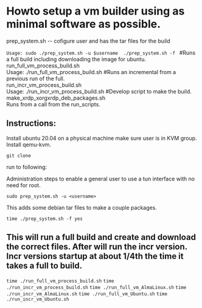 # Howto setup a vm builder using as minimal software as possible.  
        

prep_system.sh -- cofigure user and has the tar files for the build

`Usage: sudo ./prep_system.sh -u $username 
              ./prep_system.sh -f `
#Runs a full build including downloading the image for ubuntu. 
run_full_vm_process_build.sh  
  Usage: ./run_full_vm_process_build.sh
#Runs an incremental from a previous run of the full.   
run_incr_vm_process_build.sh  
  Usage: ./run_incr_vm_process_build.sh
#Develop script to make the build.
make_xrdp_xorgxrdp_deb_packages.sh  
  Runs from a call from the run_scripts.


## Instructions:

  Install ubuntu 20.04 on a physical machine make sure user is in KVM group. Install qemu-kvm. 

`git clone `

run to following:

Administration steps to enable a general user to use a tun interface with no need for root. 

`sudo prep_system.sh -u <username> `

This adds some debian tar files to make a couple packages.        

`time ./prep_system.sh -f yes `

## This will run a full build and create and download the correct files. After will run the incr version. Incr versions startup at about 1/4th the time it takes a full to build.      

`time ./run_full_vm_process_build.sh`
`time ./run_incr_vm_process_build.sh`
`time ./run_full_vm_AlmaLinux.sh`
`time ./run_incr_vm_AlmaLinux.sh`
`time ./run_full_vm_Ubuntu.sh`
`time ./run_incr_vm_Ubuntu.sh`
